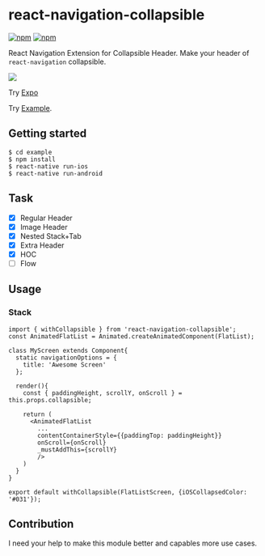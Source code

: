 # react-navigation-collapsible

[![npm](https://img.shields.io/npm/v/react-navigation-collapsible.svg)](https://www.npmjs.com/package/react-navigation-collapsible) [![npm](https://img.shields.io/npm/dm/react-navigation-collapsible.svg)](https://www.npmjs.com/package/react-navigation-collapsible)


React Navigation Extension for Collapsible Header.
Make your header of `react-navigation` collapsible.

<img src="https://github.com/benevbright/react-navigation-collapsible/blob/master/demo.gif?raw=true">


Try [Expo](https://snack.expo.io/@benevbright/react-navigation-collapsible)

Try [Example](https://github.com/benevbright/react-navigation-collapsible/tree/master/example).


## Getting started

```
$ cd example
$ npm install
$ react-native run-ios
$ react-native run-android
```

## Task

- [x] Regular Header
- [x] Image Header
- [x] Nested Stack+Tab
- [x] Extra Header
- [x] HOC
- [ ] Flow

## Usage

### Stack

```
import { withCollapsible } from 'react-navigation-collapsible';
const AnimatedFlatList = Animated.createAnimatedComponent(FlatList);

class MyScreen extends Component{
  static navigationOptions = {
    title: 'Awesome Screen'
  };

  render(){
    const { paddingHeight, scrollY, onScroll } = this.props.collapsible;

    return (
      <AnimatedFlatList 
        ...
        contentContainerStyle={{paddingTop: paddingHeight}}
        onScroll={onScroll} 
        _mustAddThis={scrollY}
        />
    )
  }
}

export default withCollapsible(FlatListScreen, {iOSCollapsedColor: '#031'});
```

## Contribution

I need your help to make this module better and capables more use cases.
